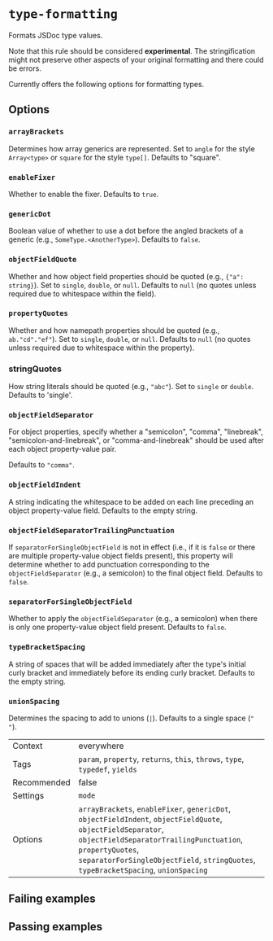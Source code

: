 # `type-formatting`

Formats JSDoc type values.

Note that this rule should be considered **experimental**. The stringification
might not preserve other aspects of your original formatting and there could be
errors.

Currently offers the following options for formatting types.

## Options

### `arrayBrackets`

Determines how array generics are represented. Set to `angle` for the style `Array<type>` or `square` for the style `type[]`. Defaults to "square".

### `enableFixer`

Whether to enable the fixer. Defaults to `true`.

### `genericDot`

Boolean value of whether to use a dot before the angled brackets of a generic (e.g., `SomeType.<AnotherType>`). Defaults to `false`.

### `objectFieldQuote`

Whether and how object field properties should be quoted (e.g., `{"a": string}`).
Set to `single`, `double`, or `null`. Defaults to `null` (no quotes unless
required due to whitespace within the field).

### `propertyQuotes`

Whether and how namepath properties should be quoted (e.g., `ab."cd"."ef"`).
Set to `single`, `double`, or `null`. Defaults to `null` (no quotes unless
required due to whitespace within the property).

### stringQuotes

How string literals should be quoted (e.g., `"abc"`). Set to `single`
or `double`. Defaults to 'single'.

### `objectFieldSeparator`

For object properties, specify whether a "semicolon", "comma", "linebreak",
"semicolon-and-linebreak", or "comma-and-linebreak" should be used after
each object property-value pair.

Defaults to `"comma"`.

### `objectFieldIndent`

A string indicating the whitespace to be added on each line preceding an
object property-value field. Defaults to the empty string.

### `objectFieldSeparatorTrailingPunctuation`

If `separatorForSingleObjectField` is not in effect (i.e., if it is `false`
or there are multiple property-value object fields present), this property
will determine whether to add punctuation corresponding to the
`objectFieldSeparator` (e.g., a semicolon) to the final object field.
Defaults to `false`.

### `separatorForSingleObjectField`

Whether to apply the `objectFieldSeparator` (e.g., a semicolon) when there
is only one property-value object field present. Defaults to `false`.

### `typeBracketSpacing`

A string of spaces that will be added immediately after the type's initial
curly bracket and immediately before its ending curly bracket. Defaults
to the empty string.

### `unionSpacing`

Determines the spacing to add to unions (`|`). Defaults to a single space (`" "`).

|||
|---|---|
|Context|everywhere|
|Tags|`param`, `property`, `returns`, `this`, `throws`, `type`, `typedef`, `yields`|
|Recommended|false|
|Settings|`mode`|
|Options|`arrayBrackets`, `enableFixer`, `genericDot`, `objectFieldIndent`, `objectFieldQuote`, `objectFieldSeparator`, `objectFieldSeparatorTrailingPunctuation`, `propertyQuotes`, `separatorForSingleObjectField`, `stringQuotes`, `typeBracketSpacing`, `unionSpacing`|

## Failing examples

<!-- assertions-failing typeFormatting -->

## Passing examples

<!-- assertions-passing typeFormatting -->
